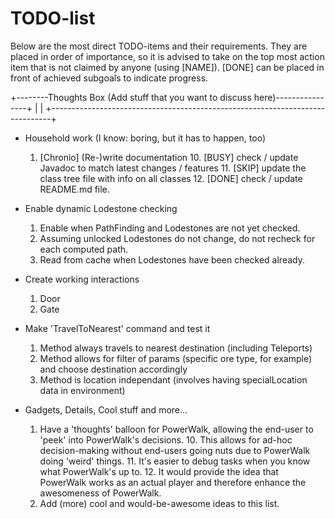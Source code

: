 TODO-list
=========

Below are the most direct TODO-items and their requirements. They are placed in 
order of importance, so it is advised to take on the top most action item that is 
not claimed by anyone (using [NAME]). [DONE] can be placed in front of achieved 
subgoals to indicate progress.

+--------Thoughts Box (Add stuff that you want to discuss here)----------------+
| <none>                                                                       |
+------------------------------------------------------------------------------+

- Household work (I know: boring, but it has to happen, too)
    1. [Chronio] (Re-)write documentation
        10. [BUSY] check / update Javadoc to match latest changes / features
        11. [SKIP] update the class tree file with info on all classes
        12. [DONE] check / update README.md file.

- Enable dynamic Lodestone checking
    1. Enable when PathFinding and Lodestones are not yet checked.
    2. Assuming unlocked Lodestones do not change, do not recheck for each computed path.
    3. Read from cache when Lodestones have been checked already.

- Create working interactions
    1. Door
    2. Gate

- Make 'TravelToNearest' command and test it
    1. Method always travels to nearest destination (including Teleports)
    2. Method allows for filter of params (specific ore type, for example) and choose destination accordingly
    3. Method is location independant (involves having specialLocation data in environment)

- Gadgets, Details, Cool stuff and more...
    1. Have a 'thoughts' balloon for PowerWalk, allowing the end-user to 'peek' into PowerWalk's decisions.
        10. This allows for ad-hoc decision-making without end-users going nuts due to PowerWalk doing 'weird' things.
        11. It's easier to debug tasks when you know what PowerWalk's up to.
        12. It would provide the idea that PowerWalk works as an actual player and therefore enhance the awesomeness of PowerWalk.
    2. Add (more) cool and would-be-awesome ideas to this list.
